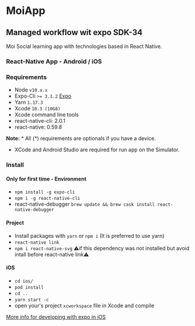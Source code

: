 # MoiApp
## Managed workflow wit expo SDK-34

Moi Social learning app with technologies based in React Native.

### React-Native App - Android / iOS

### Requirements
* Node `v10.x.x`
* Expo-Cli `>= 3.1.2` [Expo](https://expo.io)
* Yarn `1.17.3`
* Xcode `10.3 (10G8)`
* Xcode command line tools
* react-native-cli: 2.0.1
* react-native: 0.59.8

**Note:** * All (*) requirements are optionals if you have a device.
* XCode and Android Studio are required for run app on the Simulator.


### Install
#### Only for first time - Environment
* `npm install -g expo-cli`
* `npm i -g react-native-cli`
* react-native-debugger `brew update && brew cask install react-native-debugger`

#### Project
* Install packages with `yarn` or `npm i` (It is preferred to use yarn)
* `react-native link`
* `npm i react-native-svg` ⚠️if this dependency was not installed but avoid intall before react-native link⚠️

#### iOS
* `cd ios/`
* `pod install`
* `cd ..`
* `yarn start -c`
*  open your's project `xcworkspace` file in Xcode and compile

[More info for developing with expo in iOS](https://docs.expo.io/versions/v34.0.0/workflow/ios-simulator/)